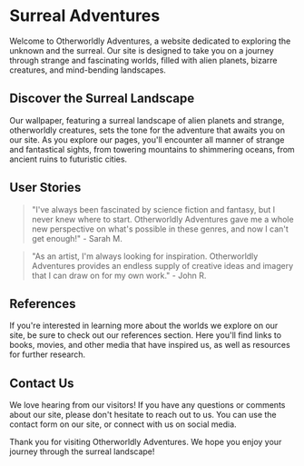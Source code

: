 <!--font:Playfair Display-->

# Surreal Adventures

Welcome to Otherworldly Adventures, a website dedicated to exploring the unknown and the surreal. Our site is designed to take you on a journey through strange and fascinating worlds, filled with alien planets, bizarre creatures, and mind-bending landscapes.

## Discover the Surreal Landscape

Our wallpaper, featuring a surreal landscape of alien planets and strange, otherworldly creatures, sets the tone for the adventure that awaits you on our site. As you explore our pages, you'll encounter all manner of strange and fantastical sights, from towering mountains to shimmering oceans, from ancient ruins to futuristic cities.

## User Stories

> "I've always been fascinated by science fiction and fantasy, but I never knew where to start. Otherworldly Adventures gave me a whole new perspective on what's possible in these genres, and now I can't get enough!" - Sarah M.

> "As an artist, I'm always looking for inspiration. Otherworldly Adventures provides an endless supply of creative ideas and imagery that I can draw on for my own work." - John R.

## References

If you're interested in learning more about the worlds we explore on our site, be sure to check out our references section. Here you'll find links to books, movies, and other media that have inspired us, as well as resources for further research.

## Contact Us

We love hearing from our visitors! If you have any questions or comments about our site, please don't hesitate to reach out to us. You can use the contact form on our site, or connect with us on social media.

Thank you for visiting Otherworldly Adventures. We hope you enjoy your journey through the surreal landscape!

<!--

Write me content for website with wallpaper which alt text is:

"A surreal landscape of alien planets and strange, otherworldly creatures."

The name/title of the page should not be 1:1 copy of the alt text but rather a real content of the website which is using this wallpaper.

- Use markdown format 
- Start with heading
- Heading should be short and concise
- The content should look like a real website 
- The website should not be about the wallpaper, wallpaper is just a related background
- Heading should be contain work "wallpaper" or "background"
- Include real sections like references, contact, user stories, etc. use things relevant to the page purpose.
- Feel free to use structure like headings, bullets, numbering, blockquotes, paragraphs, horizontal lines, etc.
- You can use formatting like bold or _italic_
- You can include UTF-8 emojis
- Links should be only #hash anchors (and you can refer to the document itself)
- Do not include images


---


# Otherworldly Adventures: Exploring the Surreal Landscape

Welcome to Otherworldly Adventures, a website dedicated to exploring the unknown and the surreal. Our site is designed to take you on a journey through strange and fascinating worlds, filled with alien planets, bizarre creatures, and mind-bending landscapes.

## Discover the Surreal Landscape

Our wallpaper, featuring a surreal landscape of alien planets and strange, otherworldly creatures, sets the tone for the adventure that awaits you on our site. As you explore our pages, you'll encounter all manner of strange and fantastical sights, from towering mountains to shimmering oceans, from ancient ruins to futuristic cities.

## User Stories

> "I've always been fascinated by science fiction and fantasy, but I never knew where to start. Otherworldly Adventures gave me a whole new perspective on what's possible in these genres, and now I can't get enough!" - Sarah M.

> "As an artist, I'm always looking for inspiration. Otherworldly Adventures provides an endless supply of creative ideas and imagery that I can draw on for my own work." - John R.

## References

If you're interested in learning more about the worlds we explore on our site, be sure to check out our references section. Here you'll find links to books, movies, and other media that have inspired us, as well as resources for further research.

## Contact Us

We love hearing from our visitors! If you have any questions or comments about our site, please don't hesitate to reach out to us. You can use the contact form on our site, or connect with us on social media.

Thank you for visiting Otherworldly Adventures. We hope you enjoy your journey through the surreal landscape!

-->
